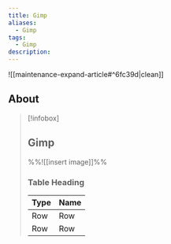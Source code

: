 ```yaml
---
title: Gimp
aliases:
  - Gimp
tags:
  - Gimp
description:
---
```


![[maintenance-expand-article#^6fc39d|clean]]

## About

> [!infobox]
> 
> ## Gimp
> 
> %%![[insert image]]%%
> 
> ### Table Heading
> 
> | Type | Name |
> | --- | --- |
> | Row | Row |
> | Row | Row |